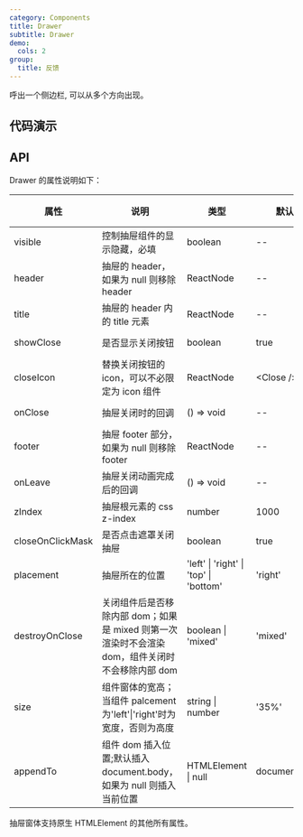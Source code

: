```yaml
---
category: Components
title: Drawer
subtitle: Drawer
demo:
  cols: 2
group:
  title: 反馈
---
```


呼出一个侧边栏, 可以从多个方向出现。

## 代码演示

<!-- prettier-ignore -->
<code src="./demo/basic.tsx"></code>
<code src="./demo/nest.tsx"></code>
<code src="./demo/appendTo.tsx"></code>

## API

Drawer 的属性说明如下：

| 属性             | 说明                                                                                            | 类型                                   | 默认值        | 版本 |
| ---------------- | ----------------------------------------------------------------------------------------------- | -------------------------------------- | ------------- | ---- |
| visible          | 控制抽屉组件的显示隐藏，必填                                                                    | boolean                                | --            | --   |
| header           | 抽屉的 header，如果为 null 则移除 header                                                        | ReactNode                              | --            | --   |
| title            | 抽屉的 header 内的 title 元素                                                                   | ReactNode                              | --            | --   |
| showClose        | 是否显示关闭按钮                                                                                | boolean                                | true          | --   |
| closeIcon        | 替换关闭按钮的 icon，可以不必限定为 icon 组件                                                   | ReactNode                              | \<Close \/\>  | --   |
| onClose          | 抽屉关闭时的回调                                                                                | () => void                             | --            | --   |
| footer           | 抽屉 footer 部分，如果为 null 则移除 footer                                                     | ReactNode                              | --            | --   |
| onLeave          | 抽屉关闭动画完成后的回调                                                                        | () => void                             | --            | --   |
| zIndex           | 抽屉根元素的 css z-index                                                                        | number                                 | 1000          | --   |
| closeOnClickMask | 是否点击遮罩关闭抽屉                                                                            | boolean                                | true          | --   |
| placement        | 抽屉所在的位置                                                                                  | 'left' \| 'right' \| 'top' \| 'bottom' | 'right'       | --   |
| destroyOnClose   | 关闭组件后是否移除内部 dom；如果是 mixed 则第一次渲染时不会渲染 dom，组件关闭时不会移除内部 dom | boolean \| 'mixed'                     | 'mixed'       | --   |
| size             | 组件窗体的宽高；当组件 palcement 为'left'\|'right'时为宽度，否则为高度                          | string \| number                       | '35%'         | --   |
| appendTo         | 组件 dom 插入位置;默认插入 document.body，如果为 null 则插入当前位置                            | HTMLElement \| null                    | document.body | --   |

抽屉窗体支持原生 HTMLElement 的其他所有属性。
